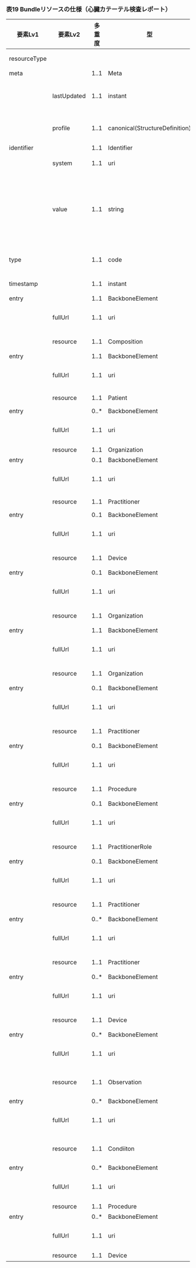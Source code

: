 ### 表19 Bundleリソースの仕様（心臓カテーテル検査レポート）

| 要素Lv1 | 要素Lv2 | 多重度 | 型 | 値 | 心カテレポートCDAとのマッピング | 説明 |
|---|---|---|---|---|---|---|
| resourceType |  |  |  | "Bundle" |  | Bundleリソースであることを示す。 |
| meta |  | 1..1 | Meta |  |  |  |
|  | lastUpdated | 1..1 | instant | "2023-12-25T20:21:32+09:00" |  | 最終更新日時。YYYY-MM-DDThh:mm:ss.sss+zz:zz。値は例示。 |
|  | profile | 1..1 | canonical(StructureDefinition) | "http://jpfhir.jp/fhir/SEAMAT/StructureDefinition/<BR>JP_Bundle_CCSReport" |  | 本リソースのプロファイルを識別するURLを指定する。値は固定。 |
| identifier |  | 1..1 | Identifier |  |  | この文書の文書ID。 |
|  | system | 1..1 | uri | "http://jpfhir.jp/fhir/core/IdSystem/documentInsta<BR>nce-identifier" |  | 文書IDの名前空間を表すURI。固定値。 |
|  | value | 1..1 | string | "1234567890_20231205_LJCS-300R_20231205101112.94.1<BR>4239.1002_20231205112233_200_1" |  | SS-MIX2拡張ストレージのコンテンツフォルダ名を以下の形式で指定する。値は例示。<BR><患者ID>_<診療日>_<データ種別>_<特定キー>_<発生日時>_<診療科コード>_<コンディションフラグ> |
| type |  | 1..1 | code | "document" |  | BundleリソースがDocumentタイプであることを示す。 |
| timestamp |  | 1..1 | instant |  |  | Bundleリソースの生成日時。 |
| entry |  | 1..1 | BackboneElement |  |  |  |
|  | fullUrl | 1..1 | uri | "urn:uuid:36a8b456-c875-4582-b19d-2dbe07ea3802" |  | エントリリスト内のリソースを一意に識別するためのUUID。値は例示。 |
|  | resource | 1..1 | Composition |  |  | 文書の目次情報およびテキストコンテンツ。 |
| entry |  | 1..1 | BackboneElement |  |  |  |
|  | fullUrl | 1..1 | uri | "urn:uuid:77fbc1a7-8e7e-494c-9763-6545a73afcc4" |  | エントリリスト内のリソースを一意に識別するためのUUID。値は例示。 |
|  | resource | 1..1 | Patient |  | recordTarget/patientRole/<BR>id, addr, telecom, patient | 対象患者の情報。 |
| entry |  | 0..* | BackboneElement |  |  |  |
|  | fullUrl | 1..1 | uri | "urn:uuid:86ca4d7f-f7d1-4185-8f51-10f40e95189c" |  | エントリリスト内のリソースを一意に識別するためのUUID。値は例示。 |
|  | resource | 1..1 | Organization |  | recordTarget/patientRole/providerOrganization | 対象患者の所属科の情報。 |
| entry |  | 0..1 | BackboneElement |  |  |  |
|  | fullUrl | 1..1 | uri | "urn:uuid:a78efb38-13d1-448a-ad68-5e28dfbdc306" |  | エントリリスト内のリソースを一意に識別するためのUUID。値は例示。 |
|  | resource | 1..1 | Practitioner |  | author/assignedAuthor/<BR>id, addr, telecom, assignedPerson | 文書の作成者の情報。 |
| entry |  | 0..1 | BackboneElement |  |  |  |
|  | fullUrl | 1..1 | uri | "urn:uuid:a78efb38-13d1-448a-ad68-5e28dfbdc306" |  | エントリリスト内のリソースを一意に識別するためのUUID。値は例示。 |
|  | resource | 1..1 | Device |  | author/assignedAuthor/<BR>id, assignedAuthoringDevice | 文書の作成システムの情報。 |
| entry |  | 0..1 | BackboneElement |  |  |  |
|  | fullUrl | 1..1 | uri | "urn:uuid:f2bd4ddc-c324-4bcd-8e7f-194e80c55086" |  | エントリリスト内のリソースを一意に識別するためのUUID。値は例示。 |
|  | resource | 1..1 | Organization |  | author/assignedAuthor/representedOrganization | 文書の作成医療機関の情報。 |
| entry |  | 1..1 | BackboneElement |  |  |  |
|  | fullUrl | 1..1 | uri | "urn:uuid:6cd03543-6a5b-4396-ab12-cd3b78171e0c" |  | エントリリスト内のリソースを一意に識別するためのUUID。値は例示。 |
|  | resource | 1..1 | Organization |  | custodian/assignedCustodian/representedCustodianOrganization | 文書の管理医療機関の情報。 |
| entry |  | 0..1 | BackboneElement |  |  |  |
|  | fullUrl | 1..1 | uri | "urn:uuid:7009c440-079f-4775-b281-7e754b9f382e" |  | エントリリスト内のリソースを一意に識別するためのUUID。値は例示。 |
|  | resource | 1..1 | Practitioner |  | authenticator/assignedEntity | 文書内容について責任を持つ職員の情報。 |
| entry |  | 0..1 | BackboneElement |  |  |  |
|  | fullUrl | 1..1 | uri | "urn:uuid:fa0c6541-aec6-483f-9b6d-175b5e838bf4" |  | エントリリスト内のリソースを一意に識別するためのUUID。値は例示。 |
|  | resource | 1..1 | Procedure |  |  | 文書の元になった検査の実施情報。 |
| entry |  | 0..1 | BackboneElement |  |  |  |
|  | fullUrl | 1..1 | uri | "urn:uuid:91278474-489b-48b9-a81b-62a84529a1fe" |  | エントリリスト内のリソースを一意に識別するためのUUID。値は例示。 |
|  | resource | 1..1 | PractitionerRole |  | documentationOf/serviceEvent/performer/functionCode | 文書の元になった検査の実施者の役割の情報。 |
| entry |  | 0..1 | BackboneElement |  |  |  |
|  | fullUrl | 1..1 | uri | "urn:uuid:4a59093e-b1c3-4c1d-a70c-0b968fac0747" |  | エントリリスト内のリソースを一意に識別するためのUUID。値は例示。 |
|  | resource | 1..1 | Practitioner |  | documentationOf/serviceEvent/performer/assignedEntity | 文書の元になった検査の実施者の情報。 |
| entry |  | 0..* | BackboneElement |  |  |  |
|  | fullUrl | 1..1 | uri | "urn:uuid:58672cea-9be2-4095-84d1-711661f8e8b4" |  | エントリリスト内のリソースを一意に識別するためのUUID。値は例示。 |
|  | resource | 1..1 | Practitioner |  | component/structuredBody/component/section/author/assignedAuthor/<BR>id, addr, telecom, assignedPerson | 測定値や解析結果の測定者の情報。 |
| entry |  | 0..* | BackboneElement |  |  |  |
|  | fullUrl | 1..1 | uri | "urn:uuid:fa0a5511-9e07-4fe0-9505-ebf7c9067e57" |  | エントリリスト内のリソースを一意に識別するためのUUID。値は例示。 |
|  | resource | 1..1 | Device |  | component/structuredBody/component/section/author/assignedAuthor/<BR>id, assignedAuthoringDevice | 測定値や解析結果の測定システムの情報。 |
| entry |  | 0..* | BackboneElement |  |  |  |
|  | fullUrl | 1..1 | uri | "urn:uuid:0321ce31-8088-4ffc-a26c-a707c0b06f57" |  | エントリリスト内のリソースを一意に識別するためのUUID。値は例示。 |
|  | resource | 1..1 | Observation |  | component/structuredBody/component/section/entry/observation | 年齢、過去の血行再建、術前情報、検査情報などの情報。 |
| entry |  | 0..* | BackboneElement |  |  |  |
|  | fullUrl | 1..1 | uri | "urn:uuid:d4d71934-e535-4029-a4c8-a4d098359e4d" |  | エントリリスト内のリソースを一意に識別するためのUUID。値は例示。 |
|  | resource | 1..1 | Condiiton |  | component/structuredBody/component/section/entry/observation | 併存疾患情報、冠危険因子、循環器疾患既往歴、PCI合併症の情報。 |
| entry |  | 0..* | BackboneElement |  |  |  |
|  | fullUrl | 1..1 | uri | "urn:uuid:48d9a025-d288-4359-be48-ec7f8617c587" |  | エントリリスト内のリソースを一意に識別するためのUUID。値は例示。 |
|  | resource | 1..1 | Procedure |  | component/structuredBody/component/section/entry/observation | PCI処置の情報。 |
| entry |  | 0..* | BackboneElement |  |  |  |
|  | fullUrl | 1..1 | uri | "urn:uuid:b98bd02e-fda9-4879-80cf-496c996fcb02" |  | エントリリスト内のリソースを一意に識別するためのUUID。値は例示。 |
|  | resource | 1..1 | Device |  | component/structuredBody/component/section/entry/observation | PCI使用機器の情報。 |

